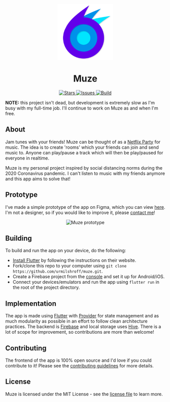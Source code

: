 <p align='center'> <img alt='Muze logo' height='175px' width='175px' src='./assets/branding/logo.png'/> </p>

<h1 align='center'> Muze </h1>

<p align='center'>
<a href='https://github.com/urmilshroff/muze/stargazers'> <img alt='Stars' src='https://img.shields.io/github/stars/urmilshroff/muze'> </a>
<a href='https://github.com/urmilshroff/muze/issues'> <img alt='Issues' src='https://img.shields.io/github/issues/urmilshroff/muze'> </a>
<a href='https://github.com/urmilshroff/muze/actions?query=workflow%3ABuild'> <img alt='Build' src='https://img.shields.io/github/workflow/status/urmilshroff/muze/Build'> </a>
</p>

**NOTE:** this project isn't dead, but development is extremely slow as I'm busy with my full-time job. I'll continue to work on Muze as and when I'm free.

## About

Jam tunes with your friends! Muze can be thought of as a [Netflix Party](https://www.netflixparty.com/) for music. The idea is to create 'rooms' which your friends can join and send music to. Anyone can play/pause a track which will then be play/paused for everyone in realtime.

Muze is my personal project inspired by social distancing norms during the 2020 Coronavirus pandemic. I can't listen to music with my friends anymore and this app aims to solve that!

## Prototype

I've made a simple prototype of the app on Figma, which you can view [here](https://www.figma.com/file/son6xQvcS1tEbm1lRPS7Uh/Muze-Prototype?node-id=0%3A1). I'm not a designer, so if you would like to improve it, please [contact me](https://urmilshroff.tech/)!

<p align='center'> <img alt='Muze prototype' height='400px' width='800px' src='./assets/branding/prototype.png'/> </p>

## Building

To build and run the app on your device, do the following:

-   [Install Flutter](https://flutter.dev/docs/get-started/install/) by following the instructions on their website.
-   Fork/clone this repo to your computer using `git clone https://github.com/urmilshroff/muze.git`.
-   Create a Firebase project from the [console](https://console.firebase.google.com/) and set it up for Android/iOS.
-   Connect your devices/emulators and run the app using `flutter run` in the root of the project directory.

## Implementation

The app is made using [Flutter](https://github.com/flutter/flutter) with [Provider](https://pub.dev/packages/provider) for state management and as much modularity as possible in an effort to follow clean architecture practices. The backend is [Firebase](https://console.firebase.google.com/) and local storage uses [Hive](https://pub.dev/packages/hive). There is a lot of scope for improvement, so contributions are more than welcome!

## Contributing

The frontend of the app is 100% open source and I'd love if you could contribute to it! Please see the [contributing guidelines](CONTRIBUTING.md) for more details.

## License

Muze is licensed under the MIT License - see the [license file](LICENSE) to learn more.
